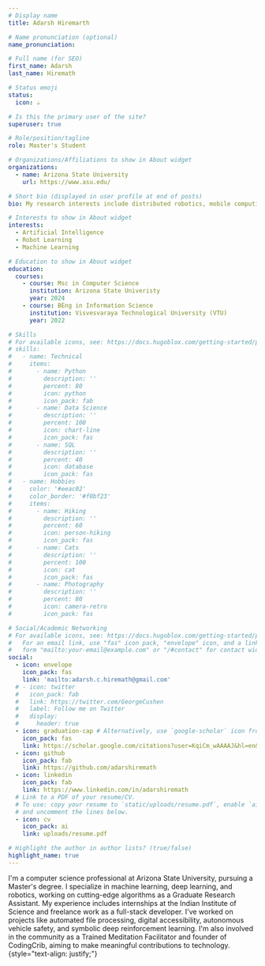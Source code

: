 ```yaml
---
# Display name
title: Adarsh Hiremarth

# Name pronunciation (optional)
name_pronunciation: 

# Full name (for SEO)
first_name: Adarsh
last_name: Hiremath

# Status emoji
status:
  icon: ☕️

# Is this the primary user of the site?
superuser: true

# Role/position/tagline
role: Master's Student

# Organizations/Affiliations to show in About widget
organizations:
  - name: Arizona State University
    url: https://www.asu.edu/

# Short bio (displayed in user profile at end of posts)
bio: My research interests include distributed robotics, mobile computing and programmable matter.

# Interests to show in About widget
interests:
  - Artificial Intelligence
  - Robot Learning
  - Machine Learning

# Education to show in About widget
education:
  courses:
    - course: Msc in Computer Science
      institution: Arizona State Univeristy
      year: 2024
    - course: BEng in Information Science
      institution: Visvesvaraya Technological University (VTU)
      year: 2022

# Skills
# For available icons, see: https://docs.hugoblox.com/getting-started/page-builder/#icons
# skills:
#   - name: Technical
#     items:
#       - name: Python
#         description: ''
#         percent: 80
#         icon: python
#         icon_pack: fab
#       - name: Data Science
#         description: ''
#         percent: 100
#         icon: chart-line
#         icon_pack: fas
#       - name: SQL
#         description: ''
#         percent: 40
#         icon: database
#         icon_pack: fas
#   - name: Hobbies
#     color: '#eeac02'
#     color_border: '#f0bf23'
#     items:
#       - name: Hiking
#         description: ''
#         percent: 60
#         icon: person-hiking
#         icon_pack: fas
#       - name: Cats
#         description: ''
#         percent: 100
#         icon: cat
#         icon_pack: fas
#       - name: Photography
#         description: ''
#         percent: 80
#         icon: camera-retro
#         icon_pack: fas

# Social/Academic Networking
# For available icons, see: https://docs.hugoblox.com/getting-started/page-builder/#icons
#   For an email link, use "fas" icon pack, "envelope" icon, and a link in the
#   form "mailto:your-email@example.com" or "/#contact" for contact widget.
social:
  - icon: envelope
    icon_pack: fas
    link: 'mailto:adarsh.c.hiremath@gmail.com'
  # - icon: twitter
  #   icon_pack: fab
  #   link: https://twitter.com/GeorgeCushen
  #   label: Follow me on Twitter
  #   display:
  #     header: true
  - icon: graduation-cap # Alternatively, use `google-scholar` icon from `ai` icon pack
    icon_pack: fas
    link: https://scholar.google.com/citations?user=KqiCm_wAAAAJ&hl=en&oi=ao
  - icon: github
    icon_pack: fab
    link: https://github.com/adarshiremath
  - icon: linkedin
    icon_pack: fab
    link: https://www.linkedin.com/in/adarshiremath
  # Link to a PDF of your resume/CV.
  # To use: copy your resume to `static/uploads/resume.pdf`, enable `ai` icons in `params.yaml`,
  # and uncomment the lines below.
  - icon: cv
    icon_pack: ai
    link: uploads/resume.pdf

# Highlight the author in author lists? (true/false)
highlight_name: true
---
```



I'm a computer science professional at Arizona State University, pursuing a Master's degree. I specialize in machine learning, deep learning, and robotics, working on cutting-edge algorithms as a Graduate Research Assistant. My experience includes internships at the Indian Institute of Science and freelance work as a full-stack developer. I've worked on projects like automated file processing, digital accessibility, autonomous vehicle safety, and symbolic deep reinforcement learning. I'm also involved in the community as a Trained Meditation Facilitator and founder of CodingCrib, aiming to make meaningful contributions to technology.
{style="text-align: justify;"}
